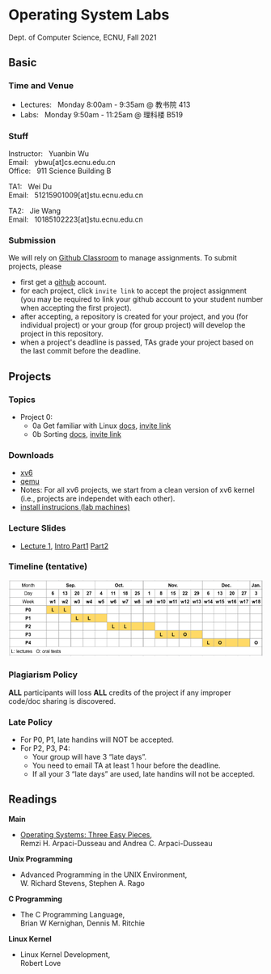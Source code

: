 # Operating System Labs

Dept. of Computer Science, ECNU, Fall 2021

## Basic 

### Time and Venue

* Lectures: &nbsp;  Monday 8:00am - 9:35am @ 教书院 413
* Labs: &nbsp; Monday 9:50am - 11:25am @ 理科楼 B519 

### Stuff

Instructor: &nbsp; Yuanbin Wu  
Email: &nbsp; ybwu\[at\]cs.ecnu.edu.cn  
Office: &nbsp; 911 Science Building B

TA1: &nbsp; Wei Du  
Email: &nbsp; 51215901009\[at\]stu.ecnu.edu.cn


TA2: &nbsp; Jie Wang  
Email: &nbsp; 10185102223\[at\]stu.ecnu.edu.cn

### Submission

We will rely on [Github Classroom](https://classroom.github.com/) to manage assignments.
To submit projects, please 
  - first get a [github](www.github.com) account.
  - for each project, click ``invite link`` to accept the project assignment 
(you may be required to link your github account to your student number when accepting the first project).
  - after accepting, a repository is created for your project, and you (for individual project) or your group (for group project) will develop the project in this repository.
  - when a project's deadline is passed, TAs grade your project based on the last commit before the deadline.



## Projects

### Topics

* Project 0: 
  - 0a Get familiar with Linux [docs](projects/linux/linux_warmup/docs/linux_warmup.md), [invite link]()
  - 0b Sorting [docs](projects/linux/sorting/docs/sort.md), [invite link]()

<!--
* Project 1: 
  - 1a [A Unix Shell](projects/linux/myshell/docs/shell.md)
  - 1b [xv6 System Call](projects/xv6/system_call/docs/xv6_intro.md)

* Project 2: 
  - 2a [Dynamic Memory Allocation](projects/linux/malloc/docs/malloc.md)
  - 2b [xv6 Scheduling](projects/xv6/scheduling/docs/xv6_mlfq.md)

* Project 3: 
  - 3a [Locks and Threads](projects/linux/lock_thread/docs/thread.md)
  - 3b [xv6 VM Layout](projects/xv6/vmlayout/docs/xv6_vmlayout.md)

* Project 4: 
  - 4a [File Defragmentation](projects/linux/defragmentation/docs/defragmentation.md)
  - 4b [xv6 Kernel Thread](projects/xv6/thread/docs/xv6_thread.md)

-->

### Downloads  

- [xv6](resources/xv6.tar.gz)
- [qemu](resources/qemu-6.828-2.9.0.tar.gz)
- Notes: For all xv6 projects, we start from a clean version of xv6 kernel (i.e., projects are independet with each other). 
- [install instrucions (lab machines)](slides/qemu-lab-install.pdf)

### Lecture Slides

* [Lecture 1](slides/lecture-1.pdf), [Intro Part1](slides/part1.pdf) 
[Part2](slides/part2.pdf)
<!--
* [Lecture 2](slides/lecture-2.pdf)
* [Lecture 3](slides/lecture-3.pdf)
* [Lecture 4](slides/lecture-4.pdf)
* [Lecture 5](slides/lecture-5.pdf)
* [Lecture 6](slides/lecture-6.pdf)
* [Lecture 7](slides/lecture-7.pdf)
-->


### Timeline (tentative)

![timeline](images/timeline.png)

### Plagiarism Policy

**ALL** participants will loss **ALL** credits of the project 
if any improper code/doc sharing is discovered.

### Late Policy

* For P0, P1, late handins will NOT be accepted.
* For P2, P3, P4:
    - Your group will have 3 “late days”.
    - You need to email TA at least 1 hour before the deadline.   
    - If all your 3 “late days” are used, late handins will not be accepted.


## Readings

**Main**

* [Operating Systems: Three Easy Pieces](http://pages.cs.wisc.edu/~remzi/OSTEP/),  
  Remzi H. Arpaci-Dusseau and Andrea C. Arpaci-Dusseau

**Unix Programming**

* Advanced Programming in the UNIX Environment,   
  W. Richard Stevens, Stephen A. Rago

**C Programming**

* The C Programming Language,  
  Brian W Kernighan, Dennis M. Ritchie

**Linux Kernel**

* Linux Kernel Development,  
  Robert Love


